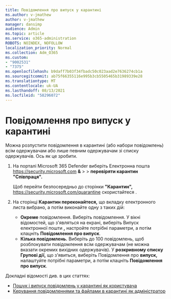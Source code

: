 ```yaml
---
title: Повідомлення про випуск у карантині
ms.author: v-jmathew
author: v-jmathew
manager: dansimp
audience: Admin
ms.topic: article
ms.service: o365-administration
ROBOTS: NOINDEX, NOFOLLOW
localization_priority: Normal
ms.collection: Adm_O365
ms.custom:
- "9002531"
- "7375"
ms.openlocfilehash: b9daff7b03f34fbadc50c023aad2e7636274cb1a
ms.sourcegitcommit: ab75f66355116e995b3cb5505465b31989339e28
ms.translationtype: MT
ms.contentlocale: uk-UA
ms.lasthandoff: 08/13/2021
ms.locfileid: "58296072"
---
```

# <a name="release-quarantined-messages"></a>Повідомлення про випуск у карантині

Можна розпустити повідомлення в карантині (або набори повідомлень) всім одержувачам або лише певним одержувачам зі списку одержувачів. Ось як це зробити.

1. На порталі Microsoft 365 Defender виберіть Електронна пошта <https://security.microsoft.com> **&** \>  \> **перевіряти карантин "Співпраця".**

   Щоб перейти безпосередньо до сторінки **"Карантин",** <https://security.microsoft.com/quarantine> скористайтеся .

2. На сторінці **Карантин переконайтеся,**  що вкладку електронного листа вибрано, а потім виконайте одну з таких дій:
   - **Окреме** повідомлення. Виберіть повідомлення. У вікні відомостей, що з'являться на екрані, виберіть Випуск електронної пошти **,** настройте потрібні параметри, а потім клацніть **Повідомлення про випуск**.
   - **Кілька повідомлень.** Виберіть до 100 повідомлень, щоб розблокувати повідомлення всім одержувачам (не можна вказати окремих вихідних одержувачів). У **розкривному списку Групові дії,** що з'явиться, виберіть Повідомлення про **випуск,** налаштуйте потрібні параметри, а потім клацніть **Повідомлення про випуск**.

Докладні відомості див. в цих статтях:

- [Пошук і випуск повідомлень у карантині як користувача](https://docs.microsoft.com/microsoft-365/security/office-365-security/find-and-release-quarantined-messages-as-a-user)
- [Керування повідомленнями та файлами в карантині як адміністратор](https://docs.microsoft.com/microsoft-365/security/office-365-security/manage-quarantined-messages-and-files)
